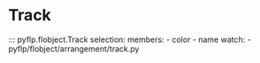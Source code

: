 # Track

::: pyflp.flobject.Track
    selection:
      members:
        - color
        - name
    watch:
      - pyflp/flobject/arrangement/track.py
